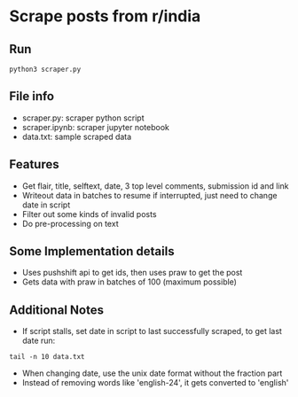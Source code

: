 # Scrape posts from r/india

## Run
```
python3 scraper.py
```

## File info
* scraper.py: scraper python script
* scraper.ipynb: scraper jupyter notebook
* data.txt: sample scraped data

## Features
* Get flair, title, selftext, date, 3 top level comments, submission id and link
* Writeout data in batches to resume if interrupted, just need to change date in script
* Filter out some kinds of invalid posts
* Do pre-processing on text

## Some Implementation details
* Uses pushshift api to get ids, then uses praw to get the post
* Gets data with praw in batches of 100 (maximum possible)

## Additional Notes
* If script stalls, set date in script to last successfully scraped, to get last date run:
```
tail -n 10 data.txt
```
* When changing date, use the unix date format without the fraction part
* Instead of removing words like 'english-24', it gets converted to 'english'
